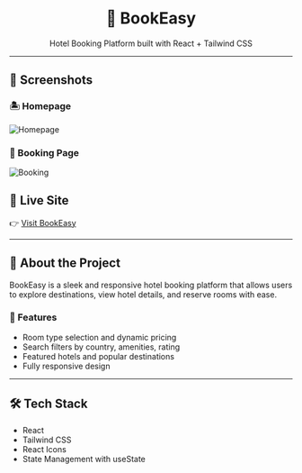<h1 align="center">🏨 BookEasy</h1>
<p align="center">Hotel Booking Platform built with React + Tailwind CSS</p>

---

## 📸 Screenshots

### 🏝️ Homepage
![Homepage](./assets/homepage.png)

### 🏨 Booking Page
![Booking](./assets/booking.png)


## 🔗 Live Site

👉 [Visit BookEasy](https://tubular-bienenstitch-1972f5.netlify.app/)

---

## 🧠 About the Project

BookEasy is a sleek and responsive hotel booking platform that allows users to explore destinations, view hotel details, and reserve rooms with ease.

### 🔧 Features
- Room type selection and dynamic pricing
- Search filters by country, amenities, rating
- Featured hotels and popular destinations
- Fully responsive design

---

## 🛠 Tech Stack

- React
- Tailwind CSS
- React Icons
- State Management with useState
